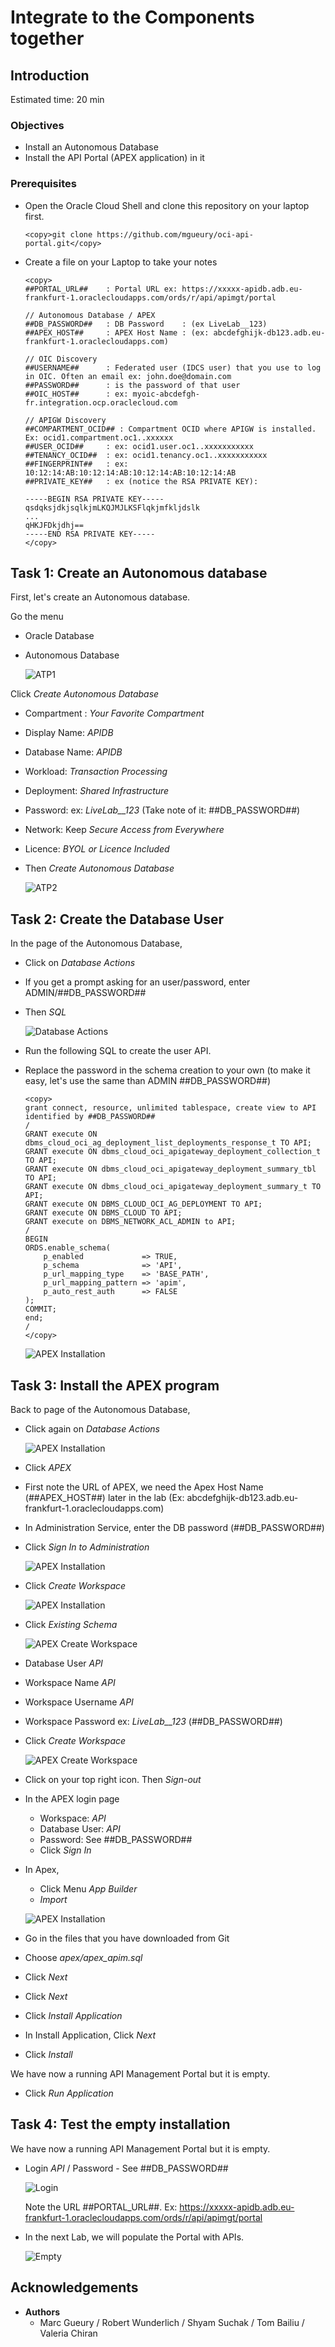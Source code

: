 
# Integrate to the Components together

## Introduction

Estimated time: 20 min

### Objectives

- Install an Autonomous Database
- Install the API Portal (APEX application) in it

### Prerequisites

- Open the Oracle Cloud Shell and clone this repository on your laptop first.

    ```
    <copy>git clone https://github.com/mgueury/oci-api-portal.git</copy>
    ```

- Create a file on your Laptop to take your notes

    ````
    <copy>
    ##PORTAL_URL##    : Portal URL ex: https://xxxxx-apidb.adb.eu-frankfurt-1.oraclecloudapps.com/ords/r/api/apimgt/portal

    // Autonomous Database / APEX 
    ##DB_PASSWORD##   : DB Password    : (ex LiveLab__123)
    ##APEX_HOST##     : APEX Host Name : (ex: abcdefghijk-db123.adb.eu-frankfurt-1.oraclecloudapps.com)

    // OIC Discovery
    ##USERNAME##      : Federated user (IDCS user) that you use to log in OIC. Often an email ex: john.doe@domain.com
    ##PASSWORD##      : is the password of that user
    ##OIC_HOST##      : ex: myoic-abcdefgh-fr.integration.ocp.oraclecloud.com

    // APIGW Discovery
    ##COMPARTMENT_OCID## : Compartment OCID where APIGW is installed. Ex: ocid1.compartment.oc1..xxxxxx
    ##USER_OCID##     : ex: ocid1.user.oc1..xxxxxxxxxxx
    ##TENANCY_OCID##  : ex: ocid1.tenancy.oc1..xxxxxxxxxxx
    ##FINGERPRINT##   : ex: 10:12:14:AB:10:12:14:AB:10:12:14:AB:10:12:14:AB
    ##PRIVATE_KEY##   : ex (notice the RSA PRIVATE KEY):

    -----BEGIN RSA PRIVATE KEY-----
    qsdqksjdkjsqlkjmLKQJMJLKSFlqkjmfkljdslk
    ...
    qHKJFDkjdhj==
    -----END RSA PRIVATE KEY-----
    </copy>
    ````

## Task 1: Create an Autonomous database

First, let's create an Autonomous database.

Go the menu
- Oracle Database
- Autonomous Database

    ![ATP1](images/apim-atp.png)

Click *Create Autonomous Database*
- Compartment : *Your Favorite Compartment*
- Display Name: *APIDB*
- Database Name: *APIDB* 
- Workload: *Transaction Processing*
- Deployment: *Shared Infrastructure*
- Password: ex: *LiveLab\_\_123* (Take note of it: ##DB\_PASSWORD##)
- Network: Keep *Secure Access from Everywhere*
- Licence: *BYOL or Licence Included*
- Then *Create Autonomous Database*

    ![ATP2](images/apim-atp2.png)

## Task 2: Create the Database User

In the page of the Autonomous Database,
- Click on *Database Actions*
- If you get a prompt asking for an user/password, enter ADMIN/##DB\_PASSWORD##
- Then *SQL*

    ![Database Actions](images/apim-sql0.png)

- Run the following SQL to create the user API.
- Replace the password in the schema creation to your own (to make it easy, let's use the same than ADMIN ##DB_PASSWORD##) 

    ```
    <copy>
    grant connect, resource, unlimited tablespace, create view to API identified by ##DB_PASSWORD##
    /
    GRANT execute ON dbms_cloud_oci_ag_deployment_list_deployments_response_t TO API;
    GRANT execute ON dbms_cloud_oci_apigateway_deployment_collection_t TO API;
    GRANT execute ON dbms_cloud_oci_apigateway_deployment_summary_tbl TO API;
    GRANT execute ON dbms_cloud_oci_apigateway_deployment_summary_t TO API;
    GRANT execute ON DBMS_CLOUD_OCI_AG_DEPLOYMENT TO API;
    GRANT execute ON DBMS_CLOUD TO API;
    GRANT execute on DBMS_NETWORK_ACL_ADMIN to API;
    /
    BEGIN
    ORDS.enable_schema(
        p_enabled             => TRUE,
        p_schema              => 'API',
        p_url_mapping_type    => 'BASE_PATH',
        p_url_mapping_pattern => 'apim',
        p_auto_rest_auth      => FALSE
    );
    COMMIT;
    end;
    /
    </copy>
    ```

    ![APEX Installation](images/apim-sql1.png)


## Task 3: Install the APEX program

Back to page of the Autonomous Database,
- Click again on *Database Actions*

    ![APEX Installation](images/apim-apex0.png)

- Click *APEX*
- First note the URL of APEX, we need the Apex Host Name (##APEX_HOST##) later in the lab (Ex: abcdefghijk-db123.adb.eu-frankfurt-1.oraclecloudapps.com) 
- In Administration Service, enter the DB password (##DB_PASSWORD##)
- Click *Sign In to Administration*

    ![APEX Installation](images/apim-apex1.png)

- Click *Create Workspace*

    ![APEX Installation](images/apim-apex2.png)

- Click *Existing Schema*

    ![APEX Create Workspace](images/apim-apex3.png)

- Database User *API*
- Workspace Name *API*
- Workspace Username *API*
- Workspace Password ex: *LiveLab\_\_123* (##DB\_PASSWORD##)
- Click *Create Workspace*

    ![APEX Create Workspace](images/apim-apex4.png)

- Click on your top right icon. Then *Sign-out*
- In the APEX login page
    - Workspace: *API*
    - Database User: *API*
    - Password: See ##DB\_PASSWORD##
    - Click *Sign In*
- In Apex, 
    - Click Menu *App Builder*
    - *Import*

    ![APEX Installation](images/apim-apex5.png)

- Go in the files that you have downloaded from Git
- Choose *apex/apex_apim.sql*
- Click *Next*
- Click *Next*
- Click *Install Application*
- In Install Application, Click *Next*
- Click *Install*

We have now a running API Management Portal but it is empty.
- Click *Run Application*

## Task 4: Test the empty installation

We have now a running API Management Portal but it is empty.
- Login *API* / Password - See ##DB_PASSWORD##

    ![Login](images/apim-apex-login.png)

    Note the URL ##PORTAL_URL##. Ex: https://xxxxx-apidb.adb.eu-frankfurt-1.oraclecloudapps.com/ords/r/api/apimgt/portal

- In the next Lab, we will populate the Portal with APIs.

    ![Empty](images/apim-apex-empty.png)

## Acknowledgements

- **Authors**
    - Marc Gueury / Robert Wunderlich  / Shyam Suchak / Tom Bailiu / Valeria Chiran
